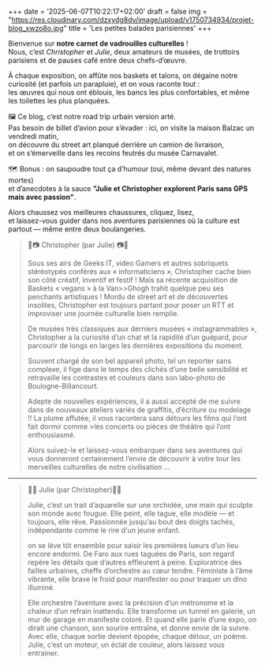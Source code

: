 +++
date = '2025-06-07T10:22:17+02:00'
draft = false
img = "https://res.cloudinary.com/dzxydg8dv/image/upload/v1750734934/projet-blog_xwzo8o.jpg"
title = 'Les petites balades parisiennes'
+++

Bienvenue sur **notre carnet de vadrouilles culturelles** !  
Nous, c’est *Christopher* et *Julie*, deux amateurs de musées, de trottoirs parisiens et de pauses café entre deux chefs-d’œuvre.

À chaque exposition, on affûte nos baskets et talons, on dégaine notre curiosité (et parfois un parapluie), et on vous raconte tout :  
les œuvres qui nous ont éblouis, les bancs les plus confortables, et même les toilettes les plus planquées.

🖼️ Ce blog, c’est notre road trip urbain version arté.  
Pas besoin de billet d’avion pour s’évader : ici, on visite la maison Balzac un vendredi matin,  
on découvre du street art planqué derrière un camion de livraison,  
et on s’émerveille dans les recoins feutrés du musée Carnavalet.

🗺️ Bonus : on saupoudre tout ça d’humour (oui, même devant des natures mortes)  
et d’anecdotes à la sauce **"Julie et Christopher explorent Paris sans GPS mais avec passion"**.

Alors chaussez vos meilleures chaussures, cliquez, lisez,  
et laissez-vous guider dans nos aventures parisiennes où la culture est partout — même entre deux boulangeries.


>👟📷 Christopher (par Julie) 📷👟 
>
>Sous ses airs de Geeks IT, video Gamers et autres sobriquets stéréotypés conférés aux « informaticiens », Christopher cache bien son côté créatif, inventif et festif ! Mais sa récente acquisition de Baskets « vegans » à la Van>>Ghogh trahit quelque peu ses penchants artistiques ! Mordu de street art et de découvertes insolites, Christopher est toujours partant pour poser un RTT et improviser une journée culturelle bien remplie.
>
>De musées très classiques aux derniers musées « instagrammables », Christopher a la curiosité d’un chat et la rapidité d’un guépard, pour parcourir de longs en larges les dernières expositions du moment.
>
>Souvent chargé de son bel appareil photo, tel un reporter sans complexe, il fige dans le temps des clichés d’une belle sensibilité et retravaille les contrastes et couleurs dans son labo-photo de Boulogne-Billancourt.
>
>Adepte de nouvelles expériences, il a aussi accepté de me suivre dans de nouveaux ateliers variés de graffitis, d’écriture ou modelage !! La plume affutée, il vous racontera sans détours les films qui l’ont fait dormir comme >les concerts ou pièces de théâtre qui l’ont enthousiasmé.
>
>Alors suivez-le et laissez-vous embarquer dans ses aventures qui vous donneront certainement l’envie de découvrir à votre tour les merveilles culturelles de notre civilisation …

---

>👠🎨 Julie (par Christopher)🎨👠 
>
>Julie, c’est un trait d’aquarelle sur une orchidée, une main qui sculpte son monde avec fougue.
>Elle peint, elle tague, elle modèle — et toujours, elle rêve.
>Passionnée jusqu’au bout des doigts tachés, indépendante comme le rire d'un jeune enfant.
>
>on se lève tôt ensemble pour saisir les premières lueurs d’un lieu encore endormi.
>De Faro aux rues taguées de Paris, son regard repère les détails que d’autres effleurent à peine.
>Exploratrice des failles urbaines, cheffe d’orchestre au cœur tendre.
>Féministe à l’âme vibrante, elle brave le froid pour manifester ou pour traquer un dino illuminé.
>
>Elle orchestre l’aventure avec la précision d’un métronome et la chaleur d’un refrain inattendu.
>Elle transforme un tunnel en galerie, un mur de garage en manifeste coloré.
>Et quand elle parle d’une expo, on dirait une chanson, son sourire entraîne, et donne envie de la suivre.
>Avec elle, chaque sortie devient épopée, chaque détour, un poème.
>Julie, c’est un moteur, un éclat de couleur, alors laissez vous entrainer.